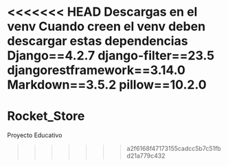 <<<<<<< HEAD
Descargas en el venv
Cuando creen el venv deben descargar estas dependencias
Django==4.2.7
django-filter==23.5
djangorestframework==3.14.0
Markdown==3.5.2
pillow==10.2.0
=======
# Rocket_Store
Proyecto Educativo
>>>>>>> a2f6168f47173155cadcc5b7c51fbd21a779c432
